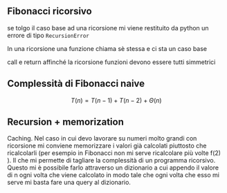 ## Fibonacci ricorsivo
se tolgo il caso base ad una ricorsione mi viene restituito da python un errore di tipo `RecursionError`

In una ricorsione una funzione chiama sè stessa e ci sta un caso base

call e return affinché la ricorsione funzioni devono essere tutti simmetrici

## Complessità di Fibonacci naive
$$
T(n) = T(n-1) + T(n-2) + \Theta(n)
$$

## Recursion + memorization
Caching. Nel caso in cui devo lavorare su numeri molto grandi con ricorsione mi conviene memorizzare i valori già calcolati piuttosto che ricalcolarli (per esempio in Fibonacci non mi serve ricalcolare più volte f(2) ). Il che mi permette di tagliare la complessità di un programma ricorsivo. Questo mi è possibile farlo attraverso un dizionario a cui appendo il valore di n ogni volta che viene calcolato in modo tale che ogni volta che esso mi serve mi basta fare una query al dizionario.
